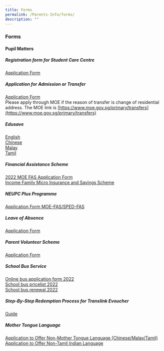 ```yaml
---
title: Forms
permalink: /Parents-Info/forms/
description: ""
---
```

### Forms
#### Pupil Matters
##### Registration form for Student Care Centre
[Application Form](/files/Application%20Form.pdf)

##### Application for Admission or Transfer
[Application Form](https://form.gov.sg/#!/5aeff791b80a10001acde2d5) <br>
Please apply through MOE if the reason of transfer is change of residential address. The MOE link is [https://www.moe.gov.sg/primary/transfers](https://www.moe.gov.sg/primary/transfers)

##### Edusave
[English](/files/Edusave%20English.pdf) <br>
[Chinese](/files/Edusave%20Chinese.pdf)<br>
[Malay](/files/Edusave%20Malay.pdf)<br>
[Tamil](/files/Edusave%20Tamil.pdf)

##### Financial Assistance Scheme
[2022 MOE FAS Application Form](/files/2022%20MOE%20FAS%20Application%20Form.pdf) <br>
[Income Family Micro Insurance and Savings Scheme](/files/Income%20Family%20Micro%20Insurance%20and%20Savings%20Scheme.pdf)

##### NEUPC Plus Programme
[Application Form MOE-FAS/SPED-FAS](/files/Application%20Form%20MOE%20FAS%20SPED%20FAS.pdf)

##### Leave of Absence
[Application Form](https://form.gov.sg/60bd8fb1f6792300111b990f)

##### Parent Volunteer Scheme
[Application Form](https://form.gov.sg/#!/5acebd22d9a3d4000f2812c8)

##### School Bus Service
[Online bus application form 2022](https://forms.gle/rNurWaaHQiZXqvfP7) <br>
[School bus pricelist 2022](/files/School%20bus%20pricelist%202022.pdf) <br>
[School bus renewal 2022](/files/School%20bus%20renewal%202022.pdf)

##### Step-By-Step Redemption Process for Translink Evoucher
[Guide](/files/Guide.pdf)

##### Mother Tongue Language
[Application to Offer Non-Mother Tongue Language (Chinese/Malay/Tamil)](/files/Application%20to%20Offer%20Non%20Mother%20Tongue%20Language.pdf) <br>
[Application to Offer Non-Tamil Indian Language](/files/Application%20to%20Offer%20Non%20Tamil%20Indian%20Language.pdf)